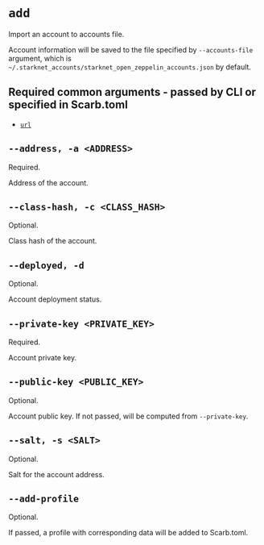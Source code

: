 # `add`
Import an account to accounts file.

Account information will be saved to the file specified by `--accounts-file` argument,
which is `~/.starknet_accounts/starknet_open_zeppelin_accounts.json` by default.

## Required common arguments - passed by CLI or specified in Scarb.toml

* [`url`](../common.md#--url--u-rpc_url)

## `--address, -a <ADDRESS>`
Required.

Address of the account.

## `--class-hash, -c <CLASS_HASH>`
Optional.

Class hash of the account.

## `--deployed, -d`
Optional.

Account deployment status.

## `--private-key <PRIVATE_KEY>`
Required.

Account private key.

## `--public-key <PUBLIC_KEY>`
Optional.

Account public key.
If not passed, will be computed from `--private-key`.

## `--salt, -s <SALT>`
Optional.

Salt for the account address.

## `--add-profile`
Optional.

If passed, a profile with corresponding data will be added to Scarb.toml.
